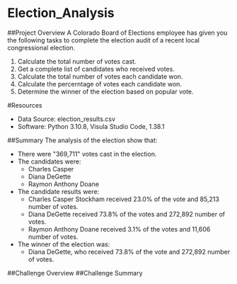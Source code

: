 # Election_Analysis

##Project Overview
A Colorado Board of Elections employee has given you the following tasks to complete the election audit of a recent local congressional election.

1. Calculate the total number of votes cast.
2. Get a complete list of candidates who received votes.
3. Calculate the total number of votes each candidate won.
4. Calculate the percerntage of votes each candidate won.
5. Determine the winner of the election based on popular vote. 

#Resources
- Data Source: election_results.csv
- Software: Python 3.10.8, Visula Studio Code, 1.38.1

##Summary 
The analysis of the election show that:
- There were "369,711" votes cast in the election.
- The candidates were:
  -  Charles Casper
  -  Diana DeGette
  -  Raymon Anthony Doane
- The candidate results were:
  - Charles Casper Stockham received 23.0% of the vote and 85,213 number of votes.
  - Diana DeGette received 73.8% of the votes and 272,892 number of votes.
  - Raymon Anthony Doane received 3.1% of the votes and 11,606 number of votes.
- The winner of the election was:
  - Diana DeGette, who received 73.8% of the vote and 272,892 number of votes.

##Challenge Overview
##Challenge Summary
